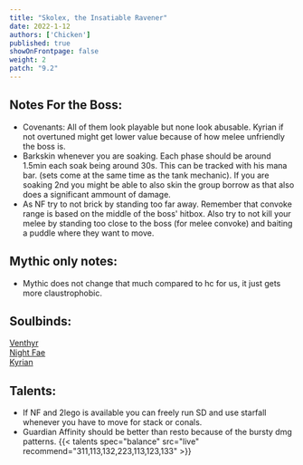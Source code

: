 ```yaml
---
title: "Skolex, the Insatiable Ravener"
date: 2022-1-12
authors: ['Chicken']
published: true
showOnFrontpage: false
weight: 2
patch: "9.2"
---
```



## Notes For the Boss:
- Covenants: All of them look playable but none look abusable. Kyrian if not overtuned might get lower value because of how melee unfriendly the boss is. 
- Barkskin whenever you are soaking. Each phase should be around 1.5min each soak being around 30s. This can be tracked with his mana bar. (sets come at the same time as the tank mechanic). If you are soaking 2nd you might be able to also skin the group borrow as that also does a significant ammount of damage.
- As NF try to not brick by standing too far away. Remember that convoke range is based on the middle of the boss' hitbox. Also try to not kill your melee by standing too close to the boss (for melee convoke) and baiting a puddle where they want to move.

## Mythic only notes:
- Mythic does not change that much compared to hc for us, it just gets more claustrophobic.

## Soulbinds:
[Venthyr](https://ptr.wowhead.com/soulbind-calc/venthyr/theotar-the-mad-duke/druid/AwCWb74CBTUgCBU1yggSBTWHCCUy4ggjBTJJCBV2AAg1Mj8I)
<br>[Night Fae](https://ptr.wowhead.com/soulbind-calc/night-fae/niya/druid/AwCW5b4CBTXKCCU1IAgTBTXGCBUy5AglMuIIIhUySQgldgAI)
<br>[Kyrian](https://ptr.wowhead.com/soulbind-calc/kyrian/forgelite-prime-mikanikos/druid/AwaW5ZYBBTXKCBMFNYIIFTLkCCUy4ggiFTJJCDV2AAg)

## Talents:

- If NF and 2lego is available you can freely run SD and use starfall whenever you have to move for stack or conals.
- Guardian Affinity should be better than resto because of the bursty dmg patterns.
{{< talents spec="balance" src="live" recommend="311,113,132,223,113,123,133" >}}
